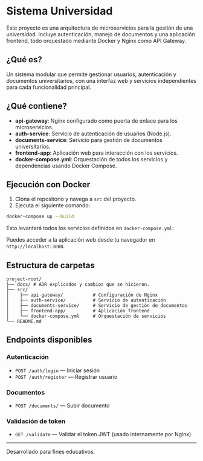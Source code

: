 # Sistema Universidad

Este proyecto es una arquitectura de microservicios para la gestión de una universidad. Incluye autenticación, manejo de documentos y una aplicación frontend, todo orquestado mediante Docker y Nginx como API Gateway.

## ¿Qué es?
Un sistema modular que permite gestionar usuarios, autenticación y documentos universitarios, con una interfaz web y servicios independientes para cada funcionalidad principal.

## ¿Qué contiene?
- **api-gateway**: Nginx configurado como puerta de enlace para los microservicios.
- **auth-service**: Servicio de autenticación de usuarios (Node.js).
- **documents-service**: Servicio para gestión de documentos universitarios.
- **frontend-app**: Aplicación web para interacción con los servicios.
- **docker-compose.yml**: Orquestación de todos los servicios y dependencias usando Docker Compose.

## Ejecución con Docker

1. Clona el repositorio y navega a ``src`` del proyecto.
2. Ejecuta el siguiente comando:

```bash
docker-compose up --build
```

Esto levantará todos los servicios definidos en `docker-compose.yml`:

Puedes acceder a la aplicación web desde tu navegador en `http://localhost:3000`.

## Estructura de carpetas
```
project-root/
├── docs/ # ADR explicados y cambios que se hicieron.
├── src/ 
│    ├── api-gateway/           # Configuración de Nginx
│    ├── auth-service/          # Servicio de autenticación
│    ├── documents-service/     # Servicio de gestión de documentos
│    ├── frontend-app/          # Aplicación frontend
│    └── docker-compose.yml     # Orquestación de servicios
└── README.md
```

 ## Endpoints disponibles

 ### Autenticación
- `POST /auth/login` — Iniciar sesión
- `POST /auth/register` — Registrar usuario

 ### Documentos
- `POST /documents/` — Subir documento

 ### Validación de token
- `GET /validate` — Validar el token JWT (usado internamente por Nginx)

 ---
 Desarrollado para fines educativos.

